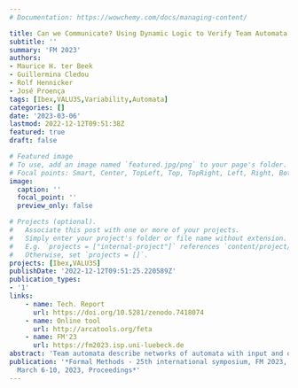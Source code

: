 ```yaml
---
# Documentation: https://wowchemy.com/docs/managing-content/

title: Can we Communicate? Using Dynamic Logic to Verify Team Automata
subtitle: ''
summary: 'FM 2023'
authors:
- Maurice H. ter Beek
- Guillermina Cledou
- Rolf Hennicker
- José Proença
tags: [Ibex,VALU3S,Variability,Automata]
categories: []
date: '2023-03-06'
lastmod: 2022-12-12T09:51:38Z
featured: true
draft: false

# Featured image
# To use, add an image named `featured.jpg/png` to your page's folder.
# Focal points: Smart, Center, TopLeft, Top, TopRight, Left, Right, BottomLeft, Bottom, BottomRight.
image:
  caption: ''
  focal_point: ''
  preview_only: false

# Projects (optional).
#   Associate this post with one or more of your projects.
#   Simply enter your project's folder or file name without extension.
#   E.g. `projects = ["internal-project"]` references `content/project/deep-learning/index.md`.
#   Otherwise, set `projects = []`.
projects: [Ibex,VALU3S]
publishDate: '2022-12-12T09:51:25.220589Z'
publication_types:
- '1'
links:
    - name: Tech. Report
      url: https://doi.org/10.5281/zenodo.7418074
    - name: Online tool
      url: http://arcatools.org/feta
    - name: FM'23
      url: https://fm2023.isp.uni-luebeck.de
abstract: 'Team automata describe networks of automata with input and output actions, extended with synchronisation policies guiding how many interacting components can synchronise on a shared input/output action. Given such a team automaton, we can reason over communication properties such as receptiveness (sent messages must be received) and responsiveness (pending receives must be satisfied). Previous work focused on how to identify these communication properties. However, automatically verifying these properties is non-trivial, as it may involve traversing networks of interacting automata with large state spaces. This paper investigates (1) how to characterise communication properties for team automata (and subsumed models) using test-free propositional dynamic logic, and (2) how to use this characterisation to verify communication properties by model checking. A prototype tool supports the theory, using a transformation to interact with the mCRL2 tool for model checking.'
publication: '*Formal Methods - 25th international symposium, FM 2023, Lübeck, Germany,
  March 6-10, 2023, Proceedings*'
---
```

